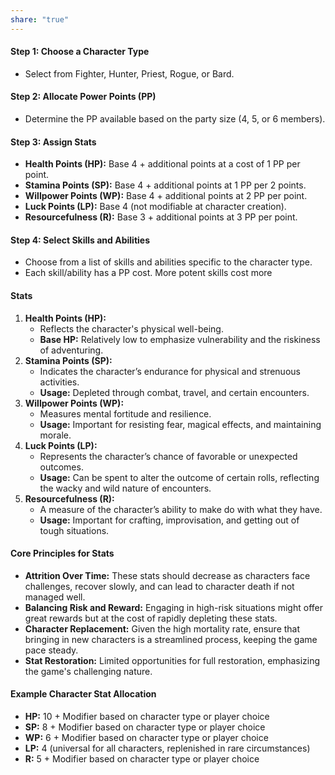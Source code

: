 ```yaml
---
share: "true"
---
```



#### Step 1: Choose a Character Type

- Select from Fighter, Hunter, Priest, Rogue, or Bard.
#### Step 2: Allocate Power Points (PP)

- Determine the PP available based on the party size (4, 5, or 6 members).
#### Step 3: Assign Stats

- **Health Points (HP):** Base 4 + additional points at a cost of 1 PP per point.
- **Stamina Points (SP):** Base 4 + additional points at 1 PP per 2 points.
- **Willpower Points (WP):** Base 4 + additional points at 2 PP per point.
- **Luck Points (LP):** Base 4 (not modifiable at character creation).
- **Resourcefulness (R):** Base 3 + additional points at 3 PP per point.
#### Step 4: Select Skills and Abilities

- Choose from a list of skills and abilities specific to the character type.
- Each skill/ability has a PP cost. More potent skills cost more
####  Stats

1. **Health Points (HP):**
    - Reflects the character's physical well-being.
    - **Base HP:** Relatively low to emphasize vulnerability and the riskiness of adventuring.
2. **Stamina Points (SP):**
    - Indicates the character’s endurance for physical and strenuous activities.
    - **Usage:** Depleted through combat, travel, and certain encounters.
3. **Willpower Points (WP):**
    - Measures mental fortitude and resilience.
    - **Usage:** Important for resisting fear, magical effects, and maintaining morale.
4. **Luck Points (LP):**
    - Represents the character’s chance of favorable or unexpected outcomes.
    - **Usage:** Can be spent to alter the outcome of certain rolls, reflecting the wacky and wild nature of encounters.
5. **Resourcefulness (R):**
    - A measure of the character’s ability to make do with what they have.
    - **Usage:** Important for crafting, improvisation, and getting out of tough situations.

#### Core Principles for Stats

- **Attrition Over Time:** These stats should decrease as characters face challenges, recover slowly, and can lead to character death if not managed well.
- **Balancing Risk and Reward:** Engaging in high-risk situations might offer great rewards but at the cost of rapidly depleting these stats.
- **Character Replacement:** Given the high mortality rate, ensure that bringing in new characters is a streamlined process, keeping the game pace steady.
- **Stat Restoration:** Limited opportunities for full restoration, emphasizing the game's challenging nature.

#### Example Character Stat Allocation

- **HP:** 10 + Modifier based on character type or player choice
- **SP:** 8 + Modifier based on character type or player choice
- **WP:** 6 + Modifier based on character type or player choice
- **LP:** 4 (universal for all characters, replenished in rare circumstances)
- **R:** 5 + Modifier based on character type or player choice
